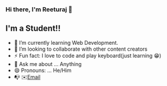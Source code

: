 ### Hi there, I'm Reeturaj 👋

## I'm a Student!!

- 🌱 I’m currently learning Web Development.
- 👯 I’m looking to collaborate with other content creators
- ⚡ Fun fact: I love to code and play keyboard(just learning 😁)
- 💬 Ask me about ... Anything
- 😄 Pronouns: ... He/Him
- 📭 ✉️[Email](reeturaj542@gmail.com)


<br />
<br />
